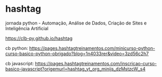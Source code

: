 # hashtag
jornada python - Automação, Análise de Dados, Criação de Sites e Inteligência Artificial

https://clb-py.github.io/hashtag


cb python:
https://pages.hashtagtreinamentos.com/minicurso-python-curso-basico-python-obrigado?blog=1n4033rer&video=3zd56c2h7

cb javascript: 
https://pages.hashtagtreinamentos.com/inscricao-curso-basico-javascript?origemurl=hashtag_yt_org_minijs_dzMstzcW_s4
